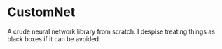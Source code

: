 # CustomNet
A crude neural network library from scratch. I despise treating things as black boxes if it can be avoided.
